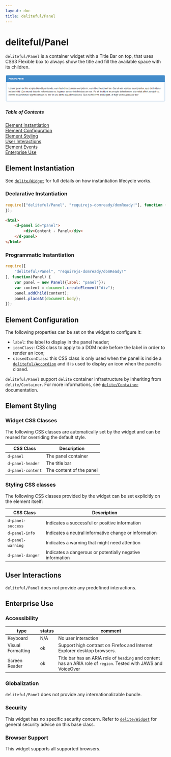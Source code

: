 ```yaml
---
layout: doc
title: deliteful/Panel
---
```


# deliteful/Panel

`deliteful/Panel` is a container widget with a Title Bar on top, that uses CSS3 Flexible box to always show the title and fill the available
space with its children.

![Panel Example](images/Panel.png)

##### Table of Contents
[Element Instantiation](#instantiation)  
[Element Configuration](#configuration)  
[Element Styling](#styling)  
[User Interactions](#interactions)  
[Element Events](#events)  
[Enterprise Use](#enterprise)  

<a name="instantiation"></a>
## Element Instantiation

See [`delite/Widget`](/delite/docs/master/Widget.md) for full details on how instantiation lifecycle works.

### Declarative Instantiation

```js
require(["deliteful/Panel", "requirejs-domready/domReady!"], function () {
});
```

```html
<html>
	<d-panel id="panel">
		<div>Content - Panel</div>
	</d-panel>
</html>
```

### Programmatic Instantiation

```js
require([
	"deliteful/Panel", "requirejs-domready/domReady!"
], function(Panel) {
	var panel = new Panel({label: "panel"});
	var content = document.createElement("div");
	panel.addChild(content);
    panel.placeAt(document.body);
});
```

<a name="configuration"></a>
## Element Configuration
The following properties can be set on the widget to configure it:

* `label`: the label to display in the panel header;
* `iconClass`: CSS class to apply to a DOM node before the label in order to render an icon;
* `closedIconClass`: this CSS class is only used when the panel is inside a [`deliteful/Accordion`](/deliteful/docs/master/Accordion.md)
and it is used to display an icon when the panel is closed.

`deliteful/Panel` support `delite` container infrastructure by inheriting from `delite/Container`.
For more informations, see [`delite/Container`](/delite/docs/master/Container.md) documentation.

<a name="styling"></a>
## Element Styling

### Widget CSS Classes

The following CSS classes are automatically set by the widget and can be reused for overriding the default style.

CSS Class          | Description
-----------------  | -------------
`d-panel`          | The panel container
`d-panel-header`   | The title bar
`d-panel-content`  | The content of the panel

### Styling CSS classes

The following CSS classes provided by the widget can be set explicitly on the element itself:

CSS Class          | Description
-------------------| -------------
`d-panel-success`  | Indicates a successful or positive information
`d-panel-info`     | Indicates a neutral informative change or information
`d-panel-warning`  | Indicates a warning that might need attention
`d-panel-danger`   | Indicates a dangerous or potentially negative information

<a name="interactions"></a>
## User Interactions
`deliteful/Panel` does not provide any predefined interactions.

<a name="enterprise"></a>
## Enterprise Use

### Accessibility

|type|status|comment|
|----|------|-------|
|Keyboard|N/A|No user interaction|
|Visual Formatting|ok|Support high contrast on Firefox and Internet Explorer desktop browsers.|
|Screen Reader|ok|Title bar has an ARIA role of `heading` and content has an ARIA role of `region`. Tested with JAWS and VoiceOver|

### Globalization

`deliteful/Panel` does not provide any internationalizable bundle.

### Security

This widget has no specific security concern. Refer to [`delite/Widget`](/delite/docs/master/Widget.md) for general security advice on this base class.

### Browser Support

This widget supports all supported browsers.